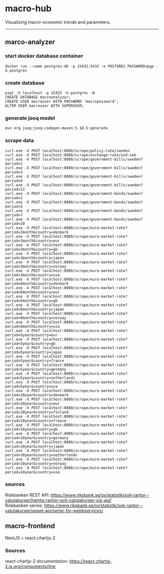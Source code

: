 # macro-hub

Visualizing macro-economic trends and parameters.

---

## marco-analyzer

### start docker database container

`docker run --name postgres-db -p 15432:5432 -e POSTGRES_PASSWORD=pgp -d postgres`

### create database

```
psql -h localhost -p 15432 -U postgres -W
CREATE DATABASE macroanalyzer;
CREATE USER macrouser WITH PASSWORD 'macropassword';
ALTER USER macrouser WITH SUPERUSER;
```

### generate jooq model

`mvn org.jooq:jooq-codegen-maven:3.18.5:generate`

### scrape data

```
curl.exe -X POST localhost:8080/scrape/policy-rate/sweden
curl.exe -X POST localhost:8080/scrape/exchange-rate/usd-sek
curl.exe -X POST localhost:8080/scrape/government-bills/sweden?period=1
curl.exe -X POST localhost:8080/scrape/government-bills/sweden?period=3
curl.exe -X POST localhost:8080/scrape/government-bills/sweden?period=6
curl.exe -X POST localhost:8080/scrape/government-bills/sweden?period=12
curl.exe -X POST localhost:8080/scrape/government-bonds/sweden?period=2
curl.exe -X POST localhost:8080/scrape/government-bonds/sweden?period=5
curl.exe -X POST localhost:8080/scrape/government-bonds/sweden?period=7
curl.exe -X POST localhost:8080/scrape/government-bonds/sweden?period=10
curl.exe -X POST localhost:8080/scrape/euro-market-rate?period=3month&country=denmark
curl.exe -X POST localhost:8080/scrape/euro-market-rate?period=3month&country=eur
curl.exe -X POST localhost:8080/scrape/euro-market-rate?period=3month&country=gb
curl.exe -X POST localhost:8080/scrape/euro-market-rate?period=3month&country=japan
curl.exe -X POST localhost:8080/scrape/euro-market-rate?period=3month&country=norway
curl.exe -X POST localhost:8080/scrape/euro-market-rate?period=3month&country=usa
curl.exe -X POST localhost:8080/scrape/euro-market-rate?period=6month&country=denmark
curl.exe -X POST localhost:8080/scrape/euro-market-rate?period=6month&country=eur
curl.exe -X POST localhost:8080/scrape/euro-market-rate?period=6month&country=gb
curl.exe -X POST localhost:8080/scrape/euro-market-rate?period=6month&country=japan
curl.exe -X POST localhost:8080/scrape/euro-market-rate?period=6month&country=norway
curl.exe -X POST localhost:8080/scrape/euro-market-rate?period=6month&country=usa
curl.exe -X POST localhost:8080/scrape/euro-market-rate?period=5year&country=eur
curl.exe -X POST localhost:8080/scrape/euro-market-rate?period=5year&country=gb
curl.exe -X POST localhost:8080/scrape/euro-market-rate?period=5year&country=japan
curl.exe -X POST localhost:8080/scrape/euro-market-rate?period=5year&country=france
curl.exe -X POST localhost:8080/scrape/euro-market-rate?period=5year&country=germany
curl.exe -X POST localhost:8080/scrape/euro-market-rate?period=5year&country=netherlands
curl.exe -X POST localhost:8080/scrape/euro-market-rate?period=5year&country=usa
curl.exe -X POST localhost:8080/scrape/euro-market-rate?period=10year&country=denmark
curl.exe -X POST localhost:8080/scrape/euro-market-rate?period=10year&country=eur
curl.exe -X POST localhost:8080/scrape/euro-market-rate?period=10year&country=finland
curl.exe -X POST localhost:8080/scrape/euro-market-rate?period=10year&country=france
curl.exe -X POST localhost:8080/scrape/euro-market-rate?period=10year&country=gb
curl.exe -X POST localhost:8080/scrape/euro-market-rate?period=10year&country=germany
curl.exe -X POST localhost:8080/scrape/euro-market-rate?period=10year&country=japan
curl.exe -X POST localhost:8080/scrape/euro-market-rate?period=10year&country=netherlands
curl.exe -X POST localhost:8080/scrape/euro-market-rate?period=10year&country=norway
curl.exe -X POST localhost:8080/scrape/euro-market-rate?period=10year&country=usa
```

### sources

Riskbanken REST
API: https://www.riksbank.se/sv/statistik/sok-rantor--valutakurser/hamta-rantor-och-valutakurser-via-api/  
Riskbanken
series: https://www.riksbank.se/sv/statistik/sok-rantor--valutakurser/oppet-api/serier-for-webbservices/

## macro-frontend

NextJS + react-chartjs-2

### Sources

react-chartjs-2 documentation: https://react-chartjs-2.js.org/components/line